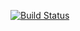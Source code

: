 [![Build Status](https://travis-ci.org/014248120/ohtu-viikko1.svg?branch=master)](https://travis-ci.org/014248120/ohtu-viikko1)
